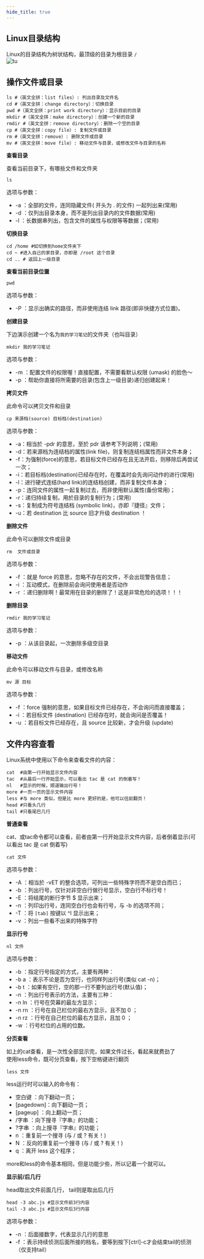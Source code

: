 ```yaml
---
hide_title: true
---
```



## Linux目录结构
Linux的目录结构为树状结构，最顶级的目录为根目录 `/`   
![tu](/img/2-1.jpg)




## 操作文件或目录
```shell
ls #（英文全拼：list files）: 列出目录及文件名
cd #（英文全拼：change directory）：切换目录
pwd #（英文全拼：print work directory）：显示目前的目录
mkdir #（英文全拼：make directory）：创建一个新的目录
rmdir #（英文全拼：remove directory）：删除一个空的目录
cp #（英文全拼：copy file）: 复制文件或目录
rm #（英文全拼：remove）: 删除文件或目录
mv #（英文全拼：move file）: 移动文件与目录，或修改文件与目录的名称
```

**查看目录**

查看当前目录下，有哪些文件和文件夹
```shell
ls
```
选项与参数：
* -a ：全部的文件，连同隐藏文件( 开头为 . 的文件) 一起列出来(常用)
* -d ：仅列出目录本身，而不是列出目录内的文件数据(常用)
* -l ：长数据串列出，包含文件的属性与权限等等数据；(常用)

**切换目录**
```shell
cd /home #如切换到home文件夹下
cd ~ #进入自己的家目录，亦即是 /root 这个目录
cd .. # 返回上一级目录
```

**查看当前目录位置**
```shell
pwd
```
选项与参数：
* -P ：显示出确实的路径，而非使用连结 link 路径(即非快捷方式位置)。

**创建目录**

下边演示创建一个名为`我的学习笔记`的文件夹（也叫目录）
```shell
mkdir 我的学习笔记
```
选项与参数：
* -m ：配置文件的权限喔！直接配置，不需要看默认权限 (umask) 的脸色～
* -p ：帮助你直接将所需要的目录(包含上一级目录)递归创建起来！


**拷贝文件**

此命令可以拷贝文件和目录
```shell
cp 来源档(source) 目标档(destination)
```
选项与参数：
* -a：相当於 -pdr 的意思，至於 pdr 请参考下列说明；(常用)
* -d：若来源档为连结档的属性(link file)，则复制连结档属性而非文件本身；
* -f：为强制(force)的意思，若目标文件已经存在且无法开启，则移除后再尝试一次；
* -i：若目标档(destination)已经存在时，在覆盖时会先询问动作的进行(常用)
* -l：进行硬式连结(hard link)的连结档创建，而非复制文件本身；
* -p：连同文件的属性一起复制过去，而非使用默认属性(备份常用)；
* -r：递归持续复制，用於目录的复制行为；(常用)
* -s：复制成为符号连结档 (symbolic link)，亦即『捷径』文件；
* -u：若 destination 比 source 旧才升级 destination ！

**删除文件**

此命令可以删除文件或目录
```shell
rm  文件或目录
```
选项与参数：
* -f ：就是 force 的意思，忽略不存在的文件，不会出现警告信息；
* -i ：互动模式，在删除前会询问使用者是否动作
* -r ：递归删除啊！最常用在目录的删除了！这是非常危险的选项！！！


**删除目录**
```shell
rmdir 我的学习笔记
```
选项与参数：
* -p ：从该目录起，一次删除多级空目录

**移动文件**

此命令可以移动文件与目录，或修改名称
```shell
mv 源 目标
```
选项与参数：
* -f ：force 强制的意思，如果目标文件已经存在，不会询问而直接覆盖；
* -i ：若目标文件 (destination) 已经存在时，就会询问是否覆盖！
* -u ：若目标文件已经存在，且 source 比较新，才会升级 (update)

## 文件内容查看
Linux系统中使用以下命令来查看文件的内容：
```shell
cat  #由第一行开始显示文件内容
tac  #从最后一行开始显示，可以看出 tac 是 cat 的倒着写！
nl   #显示的时候，顺道输出行号！
more #一页一页的显示文件内容
less #与 more 类似，但是比 more 更好的是，他可以往前翻页！
head #只看头几行
tail #只看尾巴几行
```

**普通查看**

cat、或tac命令都可以查看，前者由第一行开始显示文件内容，后者倒着显示(可以看出 tac 是 cat 倒着写)
```shell
cat 文件
```
选项与参数：
* -A ：相当於 -vET 的整合选项，可列出一些特殊字符而不是空白而已；
* -b ：列出行号，仅针对非空白行做行号显示，空白行不标行号！
* -E ：将结尾的断行字节 $ 显示出来；
* -n ：列印出行号，连同空白行也会有行号，与 -b 的选项不同；
* -T ：将 `[tab]` 按键以 ^I 显示出来；
* -v ：列出一些看不出来的特殊字符

**显示行号**
```shell
nl 文件
```
选项与参数：
* -b ：指定行号指定的方式，主要有两种：
* -b a ：表示不论是否为空行，也同样列出行号(类似 cat -n)；
* -b t ：如果有空行，空的那一行不要列出行号(默认值)；
* -n ：列出行号表示的方法，主要有三种：
* -n ln ：行号在荧幕的最左方显示；
* -n rn ：行号在自己栏位的最右方显示，且不加 0 ；
* -n rz ：行号在自己栏位的最右方显示，且加 0 ；
* -w ：行号栏位的占用的位数。


**分页查看**

如上的cat查看，是一次性全部显示完，如果文件过长，看起来就费劲了       
使用less命令，既可分页查看，按下空格键进行翻页    
```shell
less 文件
```
less运行时可以输入的命令有：
* 空白键    ：向下翻动一页；
* [pagedown]：向下翻动一页；
* [pageup]  ：向上翻动一页；
* /字串     ：向下搜寻『字串』的功能；
* ?字串     ：向上搜寻『字串』的功能；
* n         ：重复前一个搜寻 (与 / 或 ? 有关！)
* N         ：反向的重复前一个搜寻 (与 / 或 ? 有关！)
* q         ：离开 less 这个程序；

more和less的命令基本相同，但是功能少些，所以记着一个就可以。

**显示前/后几行**

head取出文件前面几行， tail则是取出后几行
```shell
head -3 abc.js #显示文件前3行内容
tail -3 abc.js #显示文件后3行内容
```
选项与参数：
* -n ：后面接数字，代表显示几行的意思
* -f ：表示持续侦测后面所接的档名，要等到按下[ctrl]-c才会结束tail的侦测 （仅支持tail）